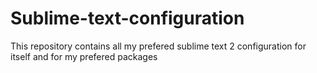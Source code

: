 Sublime-text-configuration
==========================

This repository contains all my prefered sublime text 2 configuration for itself and for my prefered packages

